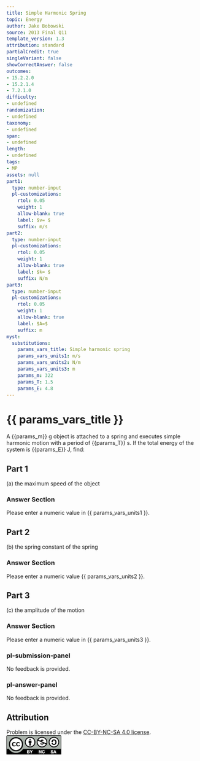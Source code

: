 ```yaml
---
title: Simple Harmonic Spring
topic: Energy
author: Jake Bobowski
source: 2013 Final Q11
template_version: 1.3
attribution: standard
partialCredit: true
singleVariant: false
showCorrectAnswer: false
outcomes:
- 15.2.2.0
- 15.2.1.4
- 7.2.1.0
difficulty:
- undefined
randomization:
- undefined
taxonomy:
- undefined
span:
- undefined
length:
- undefined
tags:
- MP
assets: null
part1:
  type: number-input
  pl-customizations:
    rtol: 0.05
    weight: 1
    allow-blank: true
    label: $v= $
    suffix: m/s
part2:
  type: number-input
  pl-customizations:
    rtol: 0.05
    weight: 1
    allow-blank: true
    label: $k= $
    suffix: N/m
part3:
  type: number-input
  pl-customizations:
    rtol: 0.05
    weight: 1
    allow-blank: true
    label: $A=$
    suffix: m
myst:
  substitutions:
    params_vars_title: Simple harmonic spring
    params_vars_units1: m/s
    params_vars_units2: N/m
    params_vars_units3: m
    params_m: 322
    params_T: 1.5
    params_E: 4.8
---
```

# {{ params_vars_title }}
A {{params_m}} g object is attached to a spring and executes simple harmonic motion with a period of {{params_T}} s.
If the total energy of the system is {{params_E}} J, find:

## Part 1

(a) the maximum speed of the object

### Answer Section

Please enter a numeric value in {{ params_vars_units1 }}.

## Part 2

(b) the spring constant of the spring

### Answer Section

Please enter a numeric value {{ params_vars_units2 }}.

## Part 3

(c) the amplitude of the motion

### Answer Section

Please enter a numeric value in {{ params_vars_units3 }}.

### pl-submission-panel

No feedback is provided.

### pl-answer-panel

No feedback is provided.

## Attribution

Problem is licensed under the [CC-BY-NC-SA 4.0 license](https://creativecommons.org/licenses/by-nc-sa/4.0/).<br> ![The Creative Commons 4.0 license requiring attribution-BY, non-commercial-NC, and share-alike-SA license.](https://raw.githubusercontent.com/firasm/bits/master/by-nc-sa.png)